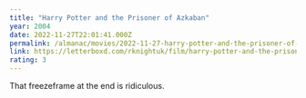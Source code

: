 ```yaml
---
title: "Harry Potter and the Prisoner of Azkaban"
year: 2004
date: 2022-11-27T22:01:41.000Z
permalink: /almanac/movies/2022-11-27-harry-potter-and-the-prisoner-of-azkaban/index.html
link: https://letterboxd.com/rknightuk/film/harry-potter-and-the-prisoner-of-azkaban/9/
rating: 3
---
```


That freezeframe at the end is ridiculous.